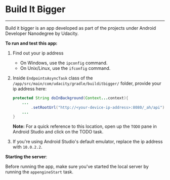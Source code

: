 # Build It Bigger

------------------

Build it bigger is an app developed as part of the projects under Android Developer Nanodegree by Udacity.

**To run and test this app:**

1. Find out your ip address

   - On Windows, use the `ipconfig` command.
   - On Unix/Linux, use the `ifconfig` command.

2. Inside `EndpointsAsyncTask` class of the `/app/src/main/com/udacity/gradle/builditbigger/` folder, provide your ip address here:

   ```java
   protected String doInBackground(Context...context){
       ...
           .setRootUrl("http://<your-device-ip-address>:8080/_ah/api")
       ...
   }
   ```

   **Note:** For a quick reference to this location, open up the `TODO` pane in Android Studio and click on the TODO task.

3. If you're using Android Studio's default emulator, replace the ip address with `10.0.2.2`.



**Starting the server**:

Before running the app, make sure you've started the local server by running the `appengineStart` task.